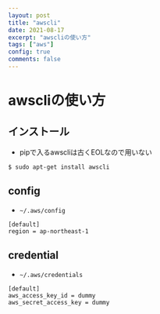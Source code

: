 ```yaml
---
layout: post
title: "awscli"
date: 2021-08-17
excerpt: "awscliの使い方"
tags: ["aws"]
config: true
comments: false
---
```


# awscliの使い方

## インストール
 - pipで入るawscliは古くEOLなので用いない

```console
$ sudo apt-get install awscli
```

## config
 - `~/.aws/config`

```config
[default]
region = ap-northeast-1
```

## credential
 - `~/.aws/credentials`

```config
[default]
aws_access_key_id = dummy
aws_secret_access_key = dummy
```
